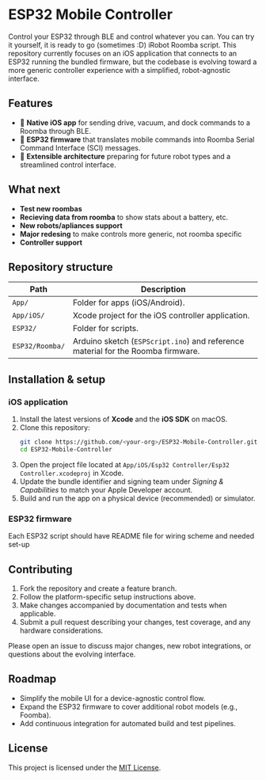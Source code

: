 # ESP32 Mobile Controller

Control your ESP32 through BLE and control whatever you can.
You can try it yourself, it is ready to go (sometimes :D) iRobot Roomba script. 
This repository currently focuses on an iOS application that connects
to an ESP32 running the bundled firmware, but the codebase is evolving toward a
more generic controller experience with a simplified, robot-agnostic
interface.

## Features

- 📱 **Native iOS app** for sending drive, vacuum, and dock commands to a
  Roomba through BLE.
- 🤖 **ESP32 firmware** that translates mobile commands into Roomba Serial
  Command Interface (SCI) messages.
- 🧰 **Extensible architecture** preparing for future robot types and a
  streamlined control interface.

## What next

-  **Test new roombas**
-  **Recieving data from roomba** to show stats about a battery, etc.
-  **New robots/apliances support**
-  **Major redesing** to make controls more generic, not roomba specific
-  **Controller support**
  
## Repository structure

| Path | Description |
| --- | --- |
| `App/` | Folder for apps (iOS/Android). |
| `App/iOS/` | Xcode project for the iOS controller application. |
| `ESP32/` | Folder for scripts. |
| `ESP32/Roomba/` | Arduino sketch (`ESPScript.ino`) and reference material for the Roomba firmware. |

## Installation & setup

### iOS application

1. Install the latest versions of **Xcode** and the **iOS SDK** on macOS.
2. Clone this repository:
   ```bash
   git clone https://github.com/<your-org>/ESP32-Mobile-Controller.git
   cd ESP32-Mobile-Controller
   ```
3. Open the project file located at `App/iOS/Esp32 Controller/Esp32 Controller.xcodeproj` in
   Xcode.
4. Update the bundle identifier and signing team under *Signing & Capabilities*
   to match your Apple Developer account.
5. Build and run the app on a physical device (recommended) or simulator.

### ESP32 firmware

Each ESP32 script should have README file for wiring scheme and needed set-up

   
## Contributing

1. Fork the repository and create a feature branch.
2. Follow the platform-specific setup instructions above.
3. Make changes accompanied by documentation and tests when applicable.
4. Submit a pull request describing your changes, test coverage, and any
   hardware considerations.

Please open an issue to discuss major changes, new robot integrations, or
questions about the evolving interface.

## Roadmap

- Simplify the mobile UI for a device-agnostic control flow.
- Expand the ESP32 firmware to cover additional robot models (e.g., Foomba).
- Add continuous integration for automated build and test pipelines.

## License

This project is licensed under the [MIT License](LICENSE).
